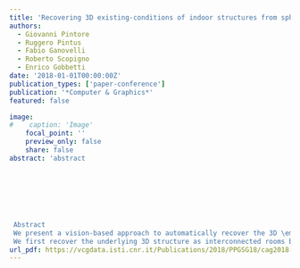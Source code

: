 ```yaml
---
title: 'Recovering 3D existing-conditions of indoor structures from spherical images'
authors:
  - Giovanni Pintore
  - Ruggero Pintus
  - Fabio Ganovelli
  - Roberto Scopigno
  - Enrico Gobbetti
date: '2018-01-01T00:00:00Z'
publication_types: ['paper-conference']
publication: '*Computer & Graphics*'
featured: false

image:
#    caption: 'Image'
    focal_point: ''
    preview_only: false
    share: false
abstract: 'abstract
 	
 	
 	
 
 
 
 
 Abstract
 We present a vision-based approach to automatically recover the 3D \emph{existing-conditions} information of an indoor structure, starting from a small set of overlapping spherical images. The recovered 3D model includes the \emph{as-built} 3D room layout with the position of important functional elements located on room boundaries.
 We first recover the underlying 3D structure as interconnected rooms bounded by walls. This is done by combining geometric reasoning under an Augmented Manhattan World model and Structure-from-Motion. Then, we create, from the original registered spherical images, 2D rectified and metrically scaled images of the room boundaries. Using those undistorted images and the associated 3D data, we automatically detect the 3D position and shape of relevant wall-, floor-, and ceiling-mounted objects, such as electric outlets, light switches, air-vents and light points. As a result, our system is able to quickly and automatically draft an as-built model coupled with its existing conditions   using only commodity mobile devices. We demonstrate the effectiveness and performance of our approach on real-world indoor scenes and publicly available datasets.'
url_pdf: https://vcgdata.isti.cnr.it/Publications/2018/PPGSG18/cag2018-existing_conditions.pdf
---
```

